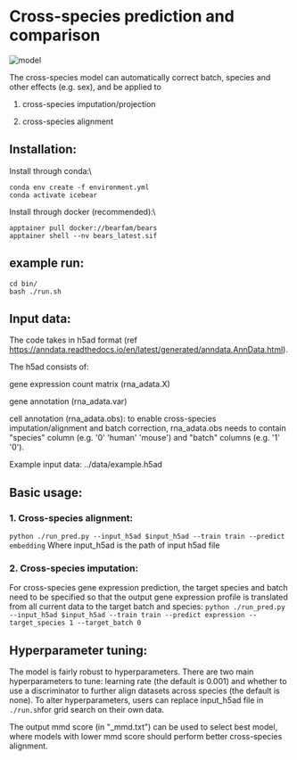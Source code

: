 # Cross-species prediction and comparison
![model](https://github.com/Noble-Lab/Icebear/assets/20168747/93b24d7a-07d8-44f5-a1f7-1348a0f1a9b0)


The cross-species model can automatically correct batch, species and other effects (e.g. sex), and be applied to 

1. cross-species imputation/projection

2. cross-species alignment


## Installation:
Install through conda:\
```
conda env create -f environment.yml
conda activate icebear
```

Install through docker (recommended):\
```
apptainer pull docker://bearfam/bears
apptainer shell --nv bears_latest.sif
```

## example run:
```
cd bin/
bash ./run.sh
```


## Input data:

The code takes in h5ad format (ref https://anndata.readthedocs.io/en/latest/generated/anndata.AnnData.html).

The h5ad consists of:

gene expression count matrix (rna_adata.X)

gene annotation (rna_adata.var)

cell annotation (rna_adata.obs): to enable cross-species imputation/alignment and batch correction, rna_adata.obs needs to contain "species" column (e.g. '0' 'human' 'mouse') and "batch" columns (e.g. '1' '0').  

Example input data: ../data/example.h5ad


## Basic usage:

### 1. Cross-species alignment:

```python ./run_pred.py --input_h5ad $input_h5ad --train train --predict embedding```
Where input_h5ad is the path of input h5ad file


### 2. Cross-species imputation: 

For cross-species gene expression prediction, the target species and batch need to be specified so that the output gene expression profile is translated from all current data to the target batch and species:
`python ./run_pred.py --input_h5ad $input_h5ad --train train --predict expression --target_species 1 --target_batch 0`


## Hyperparameter tuning:
The model is fairly robust to hyperparameters.
There are two main hyperparameters to tune: learning rate (the default is 0.001) and whether to use a discriminator to further align datasets across species (the default is none).
To alter hyperparameters, users can replace input_h5ad file in ```./run.sh```for grid search on their own data.

The output mmd score (in "_mmd.txt") can be used to select best model, where models with lower mmd score should perform better cross-species alignment.
